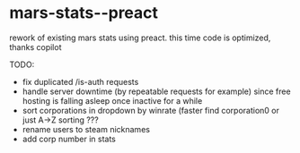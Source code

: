 # mars-stats--preact

rework of existing mars stats using preact. this time code is optimized, thanks copilot

TODO:

- fix duplicated /is-auth requests
- handle server downtime (by repeatable requests for example) since free hosting is falling asleep once inactive for a while
- sort corporations in dropdown by winrate (faster find corporation0 or just A->Z sorting ???
- rename users to steam nicknames
- add corp number in stats
